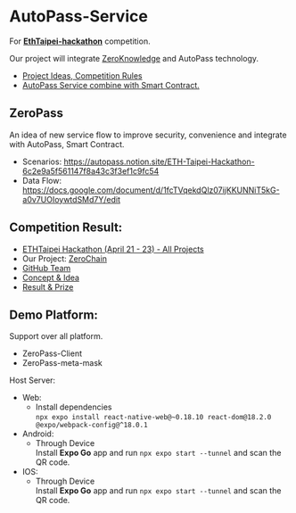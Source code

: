 # AutoPass-Service

For [**EthTaipei-hackathon**](https://taikai.network/ethtaipei/hackathons/hackathon/prizes) competition.

Our project will integrate [ZeroKnowledge](https://en.wikipedia.org/wiki/Zero-knowledge_proof) and AutoPass technology.

- [Project Ideas, Competition Rules](https://docs.google.com/document/d/1P1IHRy7ix4IYtiTw7-Pmn9gFjAdUsHQrz0ZSRZtfEEE/edit#)
- [AutoPass Service combine with Smart Contract.](https://autopass.notion.site/ETH-Taipei-Hackathon-6c2e9a5f561147f8a43c3f3ef1c9fc54)

## ZeroPass

An idea of new service flow to improve security, convenience and integrate with AutoPass, Smart Contract.

- Scenarios: https://autopass.notion.site/ETH-Taipei-Hackathon-6c2e9a5f561147f8a43c3f3ef1c9fc54
- Data Flow: https://docs.google.com/document/d/1fcTVqekdQlz07ijKKUNNiT5kG-a0v7UOIoywtdSMd7Y/edit

## Competition Result:

- [ETHTaipei Hackathon (April 21 - 23) - All Projects](https://taikai.network/ethtaipei/hackathons/hackathon/projects)
- Our Project: [ZeroChain](https://taikai.network/ethtaipei/hackathons/hackathon/projects/clgsr3qg96196390101256ssyd5/idea)
- [GitHub Team](https://github.com/KenLaoStudio)
- [Concept & Idea](https://www.youtube.com/watch?v=EOVlWrjXtf4)
- [Result & Prize](https://twitter.com/EthTaipei/status/1652953655723855872)

## Demo Platform:

Support over all platform.

- ZeroPass-Client
- ZeroPass-meta-mask

Host Server:

- Web:
  - Install dependencies  
    `npx expo install react-native-web@~0.18.10 react-dom@18.2.0 @expo/webpack-config@^18.0.1`
- Android:
  - Through Device  
    Install **Expo Go** app and run `npx expo start --tunnel` and scan the QR code.
- IOS:
  - Through Device  
    Install **Expo Go** app and run `npx expo start --tunnel` and scan the QR code.

